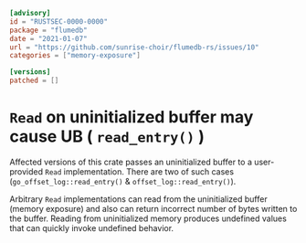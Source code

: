 ```toml
[advisory]
id = "RUSTSEC-0000-0000"
package = "flumedb"
date = "2021-01-07"
url = "https://github.com/sunrise-choir/flumedb-rs/issues/10"
categories = ["memory-exposure"]

[versions]
patched = []
```

# `Read` on uninitialized buffer may cause UB ( `read_entry()` )

Affected versions of this crate passes an uninitialized buffer to a user-provided `Read` implementation.
There are two of such cases (`go_offset_log::read_entry()` & `offset_log::read_entry()`).

Arbitrary `Read` implementations can read from the uninitialized buffer (memory exposure) and also can return incorrect number of bytes written to the buffer.
Reading from uninitialized memory produces undefined values that can quickly invoke undefined behavior.